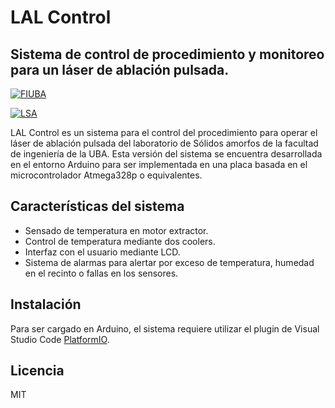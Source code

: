 # LAL Control
## Sistema de control de procedimiento y monitoreo para un láser de ablación pulsada.

[![FIUBA](https://campus.fi.uba.ar/pluginfile.php/263695/course/section/26610/banner-fiuba.jpg)](https://www.fi.uba.ar/)

[![LSA](https://es.expensereduction.com/wp-content/uploads/2018/02/logo-placeholder.png)](https://www.fi.uba.ar/investigacion/areas-de-investigacion/materiales-y-nanotecnologia/laboratorio-de-solidos-amorfos)

LAL Control es un sistema para el control del procedimiento para operar el láser de ablación pulsada del laboratorio de Sólidos amorfos de la facultad de ingeniería de la UBA. Esta versión del sistema se encuentra desarrollada en el entorno Arduino para ser implementada en una placa basada en el microcontrolador Atmega328p o equivalentes.

## Características del sistema

- Sensado de temperatura en motor extractor.
- Control de temperatura mediante dos coolers.
- Interfaz con el usuario mediante LCD.
- Sistema de alarmas para alertar por exceso de temperatura, humedad en el recinto o fallas en los sensores.

## Instalación
Para ser cargado en Arduino, el sistema requiere utilizar el plugin de Visual Studio Code [PlatformIO](https://platformio.org/).

## Licencia

MIT

